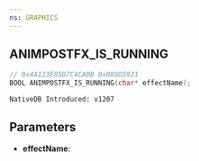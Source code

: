 ```yaml
---
ns: GRAPHICS
---
```

## ANIMPOSTFX_IS_RUNNING

```c
// 0x4A123E85D7C4CA0B 0x089D5921
BOOL ANIMPOSTFX_IS_RUNNING(char* effectName);
```

```
NativeDB Introduced: v1207
```

## Parameters
* **effectName**:
